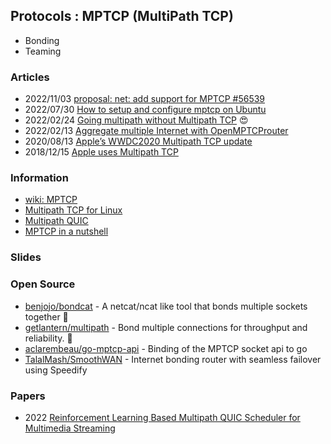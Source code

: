 ## Protocols : MPTCP (MultiPath TCP)
- Bonding
- Teaming


### Articles
- 2022/11/03 [proposal: net: add support for MPTCP #56539](https://github.com/golang/go/issues/56539)
- 2022/07/30 [How to setup and configure mptcp on Ubuntu](https://medium.com/high-performance-network-programming/how-to-setup-and-configure-mptcp-on-ubuntu-c423dbbf76cc)
- 2022/02/24 [Going multipath without Multipath TCP](https://blog.benjojo.co.uk/post/multipath-without-mptcp) 😍
- 2022/02/13 [Aggregate multiple Internet with OpenMPTCProuter](https://kamrul.dev/aggregate-multiple-internet-with-openmptcprouter/)
- 2020/08/13 [Apple’s WWDC2020 Multipath TCP update](https://www.tessares.net/apples-mptcp-story-so-far/)
- 2018/12/15 [Apple uses Multipath TCP](http://blog.multipath-tcp.org/blog/html/2018/12/15/apple_and_multipath_tcp.html)


### Information
- [wiki: MPTCP](https://en.wikipedia.org/wiki/MPTCP)
- [Multipath TCP for Linux](https://mptcp.dev/)
- [Multipath QUIC](https://multipath-quic.org/)
- [MPTCP in a nutshell](https://www.tessares.net/technology/mptcp/)


### Slides


### Open Source
- [benjojo/bondcat](https://github.com/benjojo/bondcat) - A netcat/ncat like tool that bonds multiple sockets together 🚀
- [getlantern/multipath](https://github.com/getlantern/multipath) - Bond multiple connections for throughput and reliability. 🚀
- [aclarembeau/go-mptcp-api](https://github.com/aclarembeau/go-mptcp-api) - Binding of the MPTCP socket api to go
- [TalalMash/SmoothWAN](https://github.com/TalalMash/SmoothWAN) - Internet bonding router with seamless failover using Speedify


### Papers
- 2022 [Reinforcement Learning Based Multipath QUIC Scheduler for Multimedia Streaming](https://pubmed.ncbi.nlm.nih.gov/36080792/)

